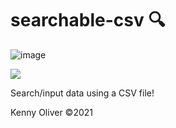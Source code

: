 # searchable-csv :mag:

![image](https://www.codefactor.io/repository/github/KennyOliver/searchable-csv/badge?style=for-the-badge)

[![](https://repl.it/badge/github/KennyOliver/searchable-csv)](https://repl.it/@KennyOliver/searchable-csv)

Search/input data using a CSV file!

Kenny Oliver ©2021
